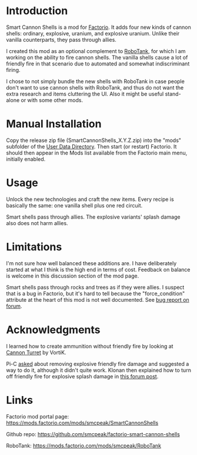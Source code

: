 Introduction
============

Smart Cannon Shells is a mod for [Factorio](https://wiki.factorio.com/).  It adds
four new kinds of cannon shells: ordinary, explosive, uranium, and explosive
uranium.  Unlike their vanilla counterparts, they pass through allies.

I created this mod as an optional complement to [RoboTank](https://mods.factorio.com/mods/smcpeak/RoboTank),
for which I am working on the ability to fire cannon shells.  The vanilla
shells cause a lot of friendly fire in that scenario due to automated and
somewhat indiscriminant firing.

I chose to not simply bundle the new shells with RoboTank in case
people don't want to use cannon shells with RoboTank, and thus do not
want the extra research and items cluttering the UI.  Also it might be
useful stand-alone or with some other mods.

Manual Installation
===================

Copy the release zip file (SmartCannonShells_X.Y.Z.zip) into the "mods" subfolder
of the [User Data Directory](https://wiki.factorio.com/Application_directory#User_Data_directory).
Then start (or restart) Factorio.  It should then appear in the Mods
list available from the Factorio main menu, initially enabled.

Usage
=====

Unlock the new technologies and craft the new items.  Every recipe is
basically the same: one vanilla shell plus one red circuit.

Smart shells pass through allies.  The explosive variants' splash damage
also does not harm allies.

Limitations
===========

I'm not sure how well balanced these additions are.  I have deliberately
started at what I think is the high end in terms of cost.  Feedback on
balance is welcome in this discussion section of the mod page.

Smart shells pass through rocks and trees as if they were allies.  I suspect
that is a bug in Factorio, but it's hard to tell because the "force_condition"
attribute at the heart of this mod is not well documented.  See
[bug report on forum](https://forums.factorio.com/viewtopic.php?f=7&t=69742).

Acknowledgments
===============

I learned how to create ammunition without friendly fire by looking at
[Cannon Turret](https://mods.factorio.com/mod/vtk-cannon-turret) by VortiK.

Pi-C
[asked](https://mods.factorio.com/mod/SmartCannonShells/discussion/5e56381600922b000d06bd1a)
about removing explosive friendly fire damage and suggested a way to do
it, although it didn't quite work.  Klonan then explained how to turn
off friendly fire for explosive splash damage in [this forum
post](https://forums.factorio.com/viewtopic.php?p=484967#p484967).

Links
=====

Factorio mod portal page: https://mods.factorio.com/mods/smcpeak/SmartCannonShells

Github repo: https://github.com/smcpeak/factorio-smart-cannon-shells

RoboTank: https://mods.factorio.com/mods/smcpeak/RoboTank
